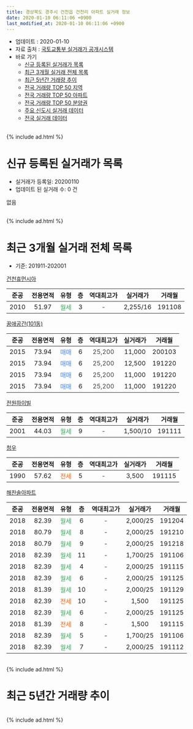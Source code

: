 ```yaml
---
title: 경상북도 경주시 건천읍 건천리 아파트 실거래 정보
date: 2020-01-10 06:11:06 +0900
last_modified_at: 2020-01-10 06:11:06 +0900
---
```


* 업데이트 : 2020-01-10
* 자료 출처 : [국토교통부 실거래가 공개시스템](http://rt.molit.go.kr)
* 바로 가기
    * [신규 등록된 실거래가 목록](#신규-등록된-실거래가-목록)
    * [최근 3개월 실거래 전체 목록](#최근-3개월-실거래-전체-목록)
    * [최근 5년간 거래량 추이](#최근-5년간-거래량-추이)
    * [전국 거래량 TOP 50 지역](https://inasie.github.io/apt-trade-info/최근-3개월-전국에서-가장-거래가-많이-발생한-지역)
    * [전국 거래량 TOP 50 아파트](https://inasie.github.io/apt-trade-info/최근-3개월-전국에서-가장-거래가-많이-발생한-아파트)
    * [전국 거래량 TOP 50 분양권](https://inasie.github.io/apt-trade-info/최근-3개월-전국에서-가장-거래가-많이-발생한-분양권)
    * [주요 신도시 실거래 데이터](https://inasie.github.io/apt-trade-info/주요-신도시)
    * [전국 실거래 데이터](https://inasie.github.io/apt-trade-info/전국)
<br>
{% include ad.html %}
<br>

# 신규 등록된 실거래가 목록
* 실거래가 등록일: 20200110
* 업데이트 된 실거래 수: 0 건

없음

<br>
{% include ad.html %}
<br>

# 최근 3개월 실거래 전체 목록
* 기준: 201911-202001


[건천휴먼시아](https://search.naver.com/search.naver?query=%EA%B2%BD%EC%83%81%EB%B6%81%EB%8F%84+%EA%B2%BD%EC%A3%BC%EC%8B%9C+%EA%B1%B4%EC%B2%9C%EC%9D%8D+%EA%B1%B4%EC%B2%9C%EB%A6%AC+%EA%B1%B4%EC%B2%9C%ED%9C%B4%EB%A8%BC%EC%8B%9C%EC%95%84)

|준공|전용면적|유형|층|역대최고가|실거래가|거래월|
|:---:|:---:|:---:|:---:|:---:|:---:|:---:|
|2010|51.97|<span style="color:#34a853">월세</span>|3|<span style="color:#444444">-</span>|2,255/16|191108|

[꿈애공간(101동)](https://search.naver.com/search.naver?query=%EA%B2%BD%EC%83%81%EB%B6%81%EB%8F%84+%EA%B2%BD%EC%A3%BC%EC%8B%9C+%EA%B1%B4%EC%B2%9C%EC%9D%8D+%EA%B1%B4%EC%B2%9C%EB%A6%AC+%EA%BF%88%EC%95%A0%EA%B3%B5%EA%B0%84%28101%EB%8F%99%29)

|준공|전용면적|유형|층|역대최고가|실거래가|거래월|
|:---:|:---:|:---:|:---:|:---:|:---:|:---:|
|2015|73.94|<span style="color:#4285f3">매매</span>|6|<span style="color:#444444">25,200</span>|11,000|200103|
|2015|73.94|<span style="color:#4285f3">매매</span>|6|<span style="color:#444444">25,200</span>|12,500|191220|
|2015|73.94|<span style="color:#4285f3">매매</span>|6|<span style="color:#444444">25,200</span>|11,000|191220|
|2015|73.94|<span style="color:#4285f3">매매</span>|6|<span style="color:#444444">25,200</span>|11,000|191220|

[전원하이빌](https://search.naver.com/search.naver?query=%EA%B2%BD%EC%83%81%EB%B6%81%EB%8F%84+%EA%B2%BD%EC%A3%BC%EC%8B%9C+%EA%B1%B4%EC%B2%9C%EC%9D%8D+%EA%B1%B4%EC%B2%9C%EB%A6%AC+%EC%A0%84%EC%9B%90%ED%95%98%EC%9D%B4%EB%B9%8C)

|준공|전용면적|유형|층|역대최고가|실거래가|거래월|
|:---:|:---:|:---:|:---:|:---:|:---:|:---:|
|2001|44.03|<span style="color:#34a853">월세</span>|9|<span style="color:#444444">-</span>|1,500/10|191111|

[청우](https://search.naver.com/search.naver?query=%EA%B2%BD%EC%83%81%EB%B6%81%EB%8F%84+%EA%B2%BD%EC%A3%BC%EC%8B%9C+%EA%B1%B4%EC%B2%9C%EC%9D%8D+%EA%B1%B4%EC%B2%9C%EB%A6%AC+%EC%B2%AD%EC%9A%B0)

|준공|전용면적|유형|층|역대최고가|실거래가|거래월|
|:---:|:---:|:---:|:---:|:---:|:---:|:---:|
|1990|57.62|<span style="color:#ff5a00">전세</span>|5|<span style="color:#444444">-</span>|3,500|191115|

[해찬솔아파트](https://search.naver.com/search.naver?query=%EA%B2%BD%EC%83%81%EB%B6%81%EB%8F%84+%EA%B2%BD%EC%A3%BC%EC%8B%9C+%EA%B1%B4%EC%B2%9C%EC%9D%8D+%EA%B1%B4%EC%B2%9C%EB%A6%AC+%ED%95%B4%EC%B0%AC%EC%86%94%EC%95%84%ED%8C%8C%ED%8A%B8)

|준공|전용면적|유형|층|역대최고가|실거래가|거래월|
|:---:|:---:|:---:|:---:|:---:|:---:|:---:|
|2018|82.39|<span style="color:#34a853">월세</span>|6|<span style="color:#444444">-</span>|2,000/25|191204|
|2018|80.79|<span style="color:#34a853">월세</span>|8|<span style="color:#444444">-</span>|2,000/25|191210|
|2018|80.79|<span style="color:#34a853">월세</span>|9|<span style="color:#444444">-</span>|2,000/25|191218|
|2018|82.39|<span style="color:#34a853">월세</span>|11|<span style="color:#444444">-</span>|1,700/25|191106|
|2018|82.39|<span style="color:#34a853">월세</span>|4|<span style="color:#444444">-</span>|2,000/25|191115|
|2018|82.39|<span style="color:#34a853">월세</span>|6|<span style="color:#444444">-</span>|2,000/25|191125|
|2018|81.39|<span style="color:#34a853">월세</span>|10|<span style="color:#444444">-</span>|2,000/25|191129|
|2018|82.39|<span style="color:#ff5a00">전세</span>|10|<span style="color:#444444">-</span>|1,500|191125|
|2018|82.39|<span style="color:#34a853">월세</span>|6|<span style="color:#444444">-</span>|2,000/25|191125|
|2018|81.39|<span style="color:#ff5a00">전세</span>|8|<span style="color:#444444">-</span>|1,500|191115|
|2018|82.39|<span style="color:#34a853">월세</span>|5|<span style="color:#444444">-</span>|1,700/25|191106|
|2018|82.39|<span style="color:#34a853">월세</span>|7|<span style="color:#444444">-</span>|2,000/25|191112|


<br>
{% include ad.html %}
<br>

# 최근 5년간 거래량 추이


<div style="width:100%;">
    <canvas id="deal_progress" height="200"></canvas>
</div>

<script>
new Chart(document.getElementById("deal_progress"), {
    type: 'line',
    data: {
        labels: ['201501','201502','201503','201504','201505','201506','201507','201508','201509','201510','201511','201512','201601','201602','201603','201604','201605','201606','201607','201608','201609','201610','201611','201612','201701','201702','201703','201704','201705','201706','201707','201708','201709','201710','201711','201712','201801','201802','201803','201804','201805','201806','201807','201808','201809','201810','201811','201812','201901','201902','201903','201904','201905','201906','201907','201908','201909','201910','201911','201912','202001'],
        datasets: [{
            label: '매매',
            pointRadius: 1,
            data: [1, 0, 3, 1, 3, 4, 0, 5, 2, 3, 2, 2, 0, 0, 1, 4, 1, 3, 5, 6, 3, 6, 0, 4, 4, 3, 3, 3, 2, 1, 5, 2, 2, 3, 2, 4, 1, 1, 3, 1, 3, 2, 0, 0, 2, 2, 1, 1, 2, 0, 0, 1, 3, 1, 1, 0, 0, 0, 0, 3, 1],
            borderColor: "rgba(255, 201, 14, 1)",
            backgroundColor: "rgba(255, 201, 14, 0.5)",
            fill: false,
            lineTension: 0
        },{
            label: '전월세',
            pointRadius: 1,
            data: [0, 1, 1, 1, 1, 3, 2, 3, 3, 1, 0, 1, 1, 1, 1, 0, 0, 1, 0, 0, 3, 8, 2, 0, 2, 2, 0, 0, 3, 2, 2, 0, 4, 0, 3, 2, 0, 2, 2, 2, 2, 3, 7, 0, 0, 5, 3, 2, 1, 1, 1, 1, 3, 6, 9, 5, 4, 5, 12, 3, 0],
            borderColor: "rgba(0, 141, 185, 1)",
            backgroundColor: "rgba(0, 141, 185, 0.5)",
            fill: false,
            lineTension: 0
        }
        ]
    },
    options: {
        responsive: true,
        title: {
            display: false
        },
        tooltips: {
            mode: 'index',
            intersect: false
        },
        hover: {
            mode: 'nearest',
            intersect: true
        },
        scales: {
            xAxes: [{
                display: true,
                scaleLabel: {
                    display: true,
                    labelString: '년/월'
                }
            }],
            yAxes: [{
                display: true,
                ticks: {
                    suggestedMin: 0,
                },
                scaleLabel: {
                    display: true,
                    labelString: '실거래 수'
                }
            }]
        }
    }
});

</script>


<br>
{% include ad.html %}
<br>

